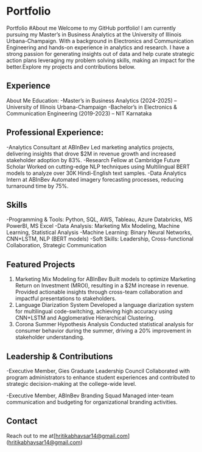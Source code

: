 # Portfolio
Portfolio 
#About me
Welcome to my GitHub portfolio! I am currently pursuing my Master’s in Business Analytics at the University of Illinois Urbana-Champaign. With a background in Electronics and Communication Engineering and hands-on experience in analytics and research. 
I have a strong passion for generating insights out of data and help curate strategic action plans leveraging my problem solving skills, making an impact for the better.Explore my projects and contributions below.
## Experience
About Me
Education:
-Master’s in Business Analytics (2024-2025) – University of Illinois Urbana-Champaign
-Bachelor’s in Electronics & Communication Engineering (2019-2023) – NIT Karnataka

## Professional Experience:

-Analytics Consultant at ABInBev
Led marketing analytics projects, delivering insights that drove $2M in revenue growth and increased stakeholder adoption by 83%.
-Research Fellow at Cambridge Future Scholar
Worked on cutting-edge NLP techniques using Multilingual BERT models to analyze over 30K Hindi-English text samples.
-Data Analytics Intern at ABInBev
Automated imagery forecasting processes, reducing turnaround time by 75%.
## Skills
-Programming & Tools: Python, SQL, AWS, Tableau, Azure Databricks, MS PowerBI, MS Excel
-Data Analysis: Marketing Mix Modeling, Machine Learning, Statistical Analysis
-Machine Learning: Binary Neural Networks, CNN+LSTM, NLP (BERT models)
-Soft Skills: Leadership, Cross-functional Collaboration, Strategic Communication
## Featured Projects
1. Marketing Mix Modeling for ABInBev
Built models to optimize Marketing Return on Investment (MROI), resulting in a $2M increase in revenue.
Provided actionable insights through cross-team collaboration and impactful presentations to stakeholders.
2. Language Diarization System
Developed a language diarization system for multilingual code-switching, achieving high accuracy using CNN+LSTM and Agglomerative Hierarchical Clustering.
3. Corona Summer Hypothesis Analysis
Conducted statistical analysis for consumer behavior during the summer, driving a 20% improvement in stakeholder understanding.
## Leadership & Contributions
-Executive Member, Gies Graduate Leadership Council
Collaborated with program administrators to enhance student experiences and contributed to strategic decision-making at the college-wide level.

-Executive Member, ABInBev Branding Squad
Managed inter-team communication and budgeting for organizational branding activities.
## Contact
Reach out to me at[hritikabhavsar14@gmail.com] (hritikabhavsar14@gmail.com)
